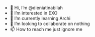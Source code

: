 - 👋 Hi, I’m @dieniatinabilah
- 👀 I’m interested in EXO
- 🌱 I’m currently learning Archi
- 💞️ I’m looking to collaborate on nothing
- 📫 How to reach me just ignore me

<!---
dieniatinabilah/dieniatinabilah is a ✨ special ✨ repository because its `README.md` (this file) appears on your GitHub profile.
You can click the Preview link to take a look at your changes.
--->
